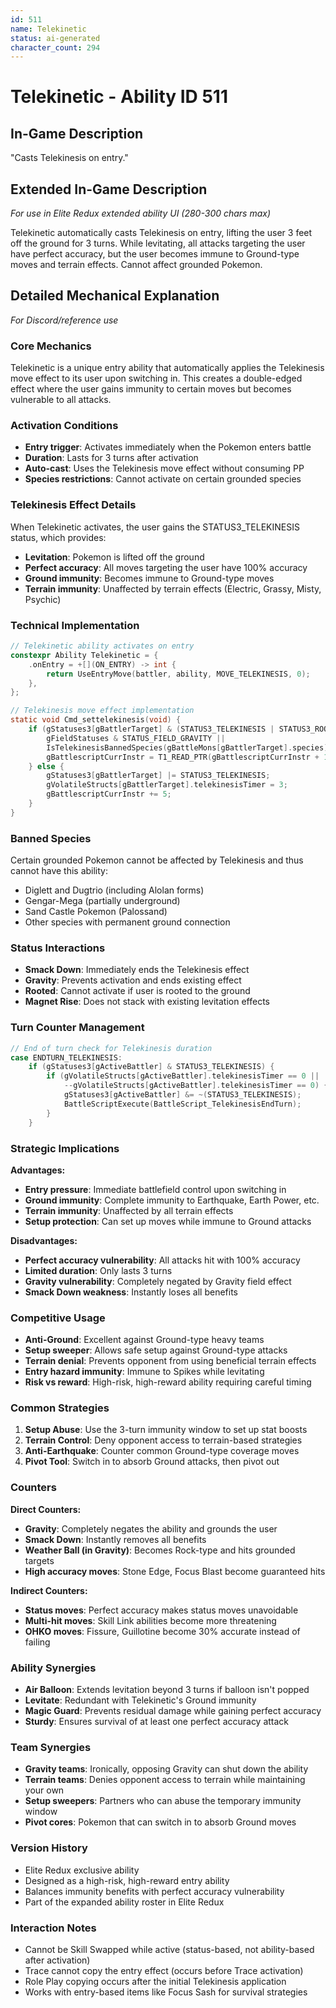 ```yaml
---
id: 511
name: Telekinetic
status: ai-generated
character_count: 294
---
```


# Telekinetic - Ability ID 511

## In-Game Description
"Casts Telekinesis on entry."

## Extended In-Game Description
*For use in Elite Redux extended ability UI (280-300 chars max)*

Telekinetic automatically casts Telekinesis on entry, lifting the user 3 feet off the ground for 3 turns. While levitating, all attacks targeting the user have perfect accuracy, but the user becomes immune to Ground-type moves and terrain effects. Cannot affect grounded Pokemon.

## Detailed Mechanical Explanation
*For Discord/reference use*

### Core Mechanics
Telekinetic is a unique entry ability that automatically applies the Telekinesis move effect to its user upon switching in. This creates a double-edged effect where the user gains immunity to certain moves but becomes vulnerable to all attacks.

### Activation Conditions
- **Entry trigger**: Activates immediately when the Pokemon enters battle
- **Duration**: Lasts for 3 turns after activation
- **Auto-cast**: Uses the Telekinesis move effect without consuming PP
- **Species restrictions**: Cannot activate on certain grounded species

### Telekinesis Effect Details
When Telekinetic activates, the user gains the STATUS3_TELEKINESIS status, which provides:
- **Levitation**: Pokemon is lifted off the ground
- **Perfect accuracy**: All moves targeting the user have 100% accuracy
- **Ground immunity**: Becomes immune to Ground-type moves
- **Terrain immunity**: Unaffected by terrain effects (Electric, Grassy, Misty, Psychic)

### Technical Implementation
```c
// Telekinetic ability activates on entry
constexpr Ability Telekinetic = {
    .onEntry = +[](ON_ENTRY) -> int { 
        return UseEntryMove(battler, ability, MOVE_TELEKINESIS, 0); 
    },
};

// Telekinesis move effect implementation
static void Cmd_settelekinesis(void) {
    if (gStatuses3[gBattlerTarget] & (STATUS3_TELEKINESIS | STATUS3_ROOTED | STATUS3_SMACKED_DOWN) || 
        gFieldStatuses & STATUS_FIELD_GRAVITY ||
        IsTelekinesisBannedSpecies(gBattleMons[gBattlerTarget].species)) {
        gBattlescriptCurrInstr = T1_READ_PTR(gBattlescriptCurrInstr + 1);
    } else {
        gStatuses3[gBattlerTarget] |= STATUS3_TELEKINESIS;
        gVolatileStructs[gBattlerTarget].telekinesisTimer = 3;
        gBattlescriptCurrInstr += 5;
    }
}
```

### Banned Species
Certain grounded Pokemon cannot be affected by Telekinesis and thus cannot have this ability:
- Diglett and Dugtrio (including Alolan forms)
- Gengar-Mega (partially underground)
- Sand Castle Pokemon (Palossand)
- Other species with permanent ground connection

### Status Interactions
- **Smack Down**: Immediately ends the Telekinesis effect
- **Gravity**: Prevents activation and ends existing effect
- **Rooted**: Cannot activate if user is rooted to the ground
- **Magnet Rise**: Does not stack with existing levitation effects

### Turn Counter Management
```c
// End of turn check for Telekinesis duration
case ENDTURN_TELEKINESIS:
    if (gStatuses3[gActiveBattler] & STATUS3_TELEKINESIS) {
        if (gVolatileStructs[gActiveBattler].telekinesisTimer == 0 || 
            --gVolatileStructs[gActiveBattler].telekinesisTimer == 0) {
            gStatuses3[gActiveBattler] &= ~(STATUS3_TELEKINESIS);
            BattleScriptExecute(BattleScript_TelekinesisEndTurn);
        }
    }
```

### Strategic Implications
**Advantages:**
- **Entry pressure**: Immediate battlefield control upon switching in
- **Ground immunity**: Complete immunity to Earthquake, Earth Power, etc.
- **Terrain immunity**: Unaffected by all terrain effects
- **Setup protection**: Can set up moves while immune to Ground attacks

**Disadvantages:**
- **Perfect accuracy vulnerability**: All attacks hit with 100% accuracy
- **Limited duration**: Only lasts 3 turns
- **Gravity vulnerability**: Completely negated by Gravity field effect
- **Smack Down weakness**: Instantly loses all benefits

### Competitive Usage
- **Anti-Ground**: Excellent against Ground-type heavy teams
- **Setup sweeper**: Allows safe setup against Ground-type attacks
- **Terrain denial**: Prevents opponent from using beneficial terrain effects
- **Entry hazard immunity**: Immune to Spikes while levitating
- **Risk vs reward**: High-risk, high-reward ability requiring careful timing

### Common Strategies
1. **Setup Abuse**: Use the 3-turn immunity window to set up stat boosts
2. **Terrain Control**: Deny opponent access to terrain-based strategies
3. **Anti-Earthquake**: Counter common Ground-type coverage moves
4. **Pivot Tool**: Switch in to absorb Ground attacks, then pivot out

### Counters
**Direct Counters:**
- **Gravity**: Completely negates the ability and grounds the user
- **Smack Down**: Instantly removes all benefits
- **Weather Ball (in Gravity)**: Becomes Rock-type and hits grounded targets
- **High accuracy moves**: Stone Edge, Focus Blast become guaranteed hits

**Indirect Counters:**
- **Status moves**: Perfect accuracy makes status moves unavoidable
- **Multi-hit moves**: Skill Link abilities become more threatening
- **OHKO moves**: Fissure, Guillotine become 30% accurate instead of failing

### Ability Synergies
- **Air Balloon**: Extends levitation beyond 3 turns if balloon isn't popped
- **Levitate**: Redundant with Telekinetic's Ground immunity
- **Magic Guard**: Prevents residual damage while gaining perfect accuracy
- **Sturdy**: Ensures survival of at least one perfect accuracy attack

### Team Synergies
- **Gravity teams**: Ironically, opposing Gravity can shut down the ability
- **Terrain teams**: Denies opponent access to terrain while maintaining your own
- **Setup sweepers**: Partners who can abuse the temporary immunity window
- **Pivot cores**: Pokemon that can switch in to absorb Ground moves

### Version History
- Elite Redux exclusive ability
- Designed as a high-risk, high-reward entry ability
- Balances immunity benefits with perfect accuracy vulnerability
- Part of the expanded ability roster in Elite Redux

### Interaction Notes
- Cannot be Skill Swapped while active (status-based, not ability-based after activation)
- Trace cannot copy the entry effect (occurs before Trace activation)
- Role Play copying occurs after the initial Telekinesis application
- Works with entry-based items like Focus Sash for survival strategies